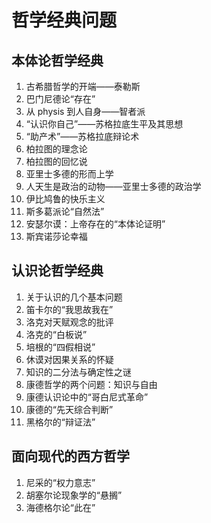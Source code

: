 # 哲学经典问题

## 本体论哲学经典

1. 古希腊哲学的开端——泰勒斯
2. 巴门尼德论“存在”
3. 从 physis 到人自身——智者派
4. “认识你自己”——苏格拉底生平及其思想
5. “助产术”——苏格拉底辩论术
6. 柏拉图的理念论
7. 柏拉图的回忆说
8. 亚里士多德的形而上学
9. 人天生是政治的动物——亚里士多德的政治学
10. 伊比鸠鲁的快乐主义
11. 斯多葛派论“自然法”
12. 安瑟尔谟：上帝存在的“本体论证明”
13. 斯宾诺莎论幸福

## 认识论哲学经典

1. 关于认识的几个基本问题
2. 笛卡尔的“我思故我在”
3. 洛克对天赋观念的批评
4. 洛克的“白板说”
5. 培根的“四假相说”
6. 休谟对因果关系的怀疑
7. 知识的二分法与确定性之谜
8. 康德哲学的两个问题：知识与自由
9. 康德认识论中的“哥白尼式革命”
10. 康德的“先天综合判断”
11. 黑格尔的“辩证法”

## 面向现代的西方哲学

1. 尼采的“权力意志”
2. 胡塞尔论现象学的“悬搁”
3. 海德格尔论“此在”
